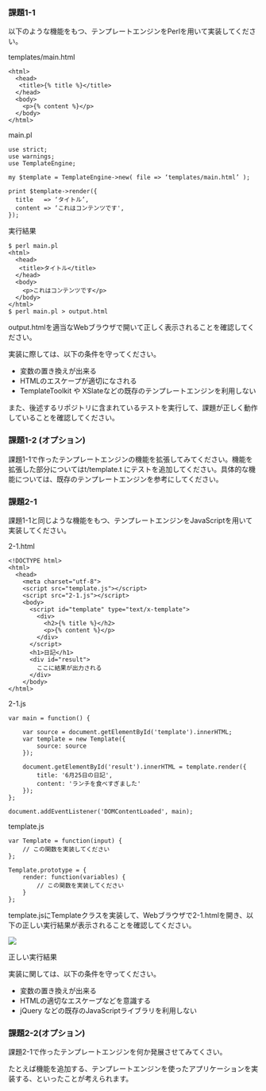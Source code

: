 ### 課題1-1
以下のような機能をもつ、テンプレートエンジンをPerlを用いて実装してください。

templates/main.html

    <html>
      <head>
       <title>{% title %}</title>
      </head>
      <body>
        <p>{% content %}</p>
      </body>
    </html>

main.pl

    use strict;
    use warnings;
    use TemplateEngine;

    my $template = TemplateEngine->new( file => ‘templates/main.html’ );

    print $template->render({
      title   => ‘タイトル’,
      content => ‘これはコンテンツです',
    }); 

実行結果

    $ perl main.pl
    <html>
      <head>
       <title>タイトル</title>
      </head>
      <body>
        <p>これはコンテンツです</p>
      </body>
    </html>
    $ perl main.pl > output.html

output.htmlを適当なWebブラウザで開いて正しく表示されることを確認してください。

実装に際しては、以下の条件を守ってください。

- 変数の置き換えが出来る
- HTMLのエスケープが適切になされる
- TemplateToolkit や XSlateなどの既存のテンプレートエンジンを利用しない

また、後述するリポジトリに含まれているテストを実行して、課題が正しく動作していることを確認してください。

### 課題1-2 (オプション)

課題1-1で作ったテンプレートエンジンの機能を拡張してみてください。機能を拡張した部分についてはt/template.t にテストを追加してください。具体的な機能については、既存のテンプレートエンジンを参考にしてください。

### 課題2-1

課題1-1と同じような機能をもつ、テンプレートエンジンをJavaScriptを用いて実装してください。

2-1.html

    <!DOCTYPE html>
    <html>
      <head>
        <meta charset="utf-8">
        <script src="template.js"></script>
        <script src="2-1.js"></script>
        <body>
          <script id="template" type="text/x-template">
            <div>
              <h2>{% title %}</h2>
              <p>{% content %}</p>
            </div>
          </script>
          <h1>日記</h1>
          <div id="result">
            ここに結果が出力される
          </div>
        </body>
    </html>

2-1.js

    var main = function() {
    
        var source = document.getElementById('template').innerHTML;
        var template = new Template({
            source: source
        });
    
        document.getElementById('result').innerHTML = template.render({
            title: '6月25日の日記',
            content: 'ランチを食べすぎました'
        });
    };
    
    document.addEventListener('DOMContentLoaded', main);

template.js

    var Template = function(input) {
        // この関数を実装してください
    };
    
    Template.prototype = {
        render: function(variables) {
            // この関数を実装してください
        }
    };

template.jsにTemplateクラスを実装して、Webブラウザで2-1.htmlを開き、以下の正しい実行結果が表示されることを確認してください。

<img src="http://cdn-ak.f.st-hatena.com/images/fotolife/h/hitode909/20120709/20120709195437.png" />

正しい実行結果


実装に関しては、以下の条件を守ってください。

* 変数の置き換えが出来る
* HTMLの適切なエスケープなどを意識する
* jQuery などの既存のJavaScriptライブラリを利用しない


### 課題2-2(オプション)

課題2-1で作ったテンプレートエンジンを何か発展させてみてくさい。

たとえば機能を追加する、テンプレートエンジンを使ったアプリケーションを実装する、といったことが考えられます。
